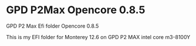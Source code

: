 # GPD P2Max Opencore 0.8.5
GPD P2 Max Efi folder Opencore 0.8.5

This is my EFI folder for Monterey 12.6 on GPD P2 MAX intel core m3-8100Y
